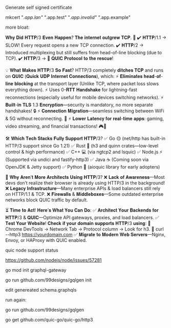 Generate self signed certificate

mkcert "*.app.lan" "*.app.test" "*.app.invalid" "*.app.example"
  
more bloat:

𝐖𝐡𝐲 𝐃𝐢𝐝 𝐇𝐓𝐓𝐏/3 𝐄𝐯𝐞𝐧 𝐇𝐚𝐩𝐩𝐞𝐧?
𝐓𝐡𝐞 𝐢𝐧𝐭𝐞𝐫𝐧𝐞𝐭 𝐨𝐮𝐭𝐠𝐫𝐞𝐰 𝐓𝐂𝐏. 🚀
✔️ 𝐇𝐓𝐓𝐏/1.1 → SLOW! Every request opens a new TCP connection.
✔️ 𝐇𝐓𝐓𝐏/2 → Introduced multiplexing but still suffers from head-of-line blocking (due to TCP).
✔️ 𝐇𝐓𝐓𝐏/3 → 🚀 𝐐𝐔𝐈𝐂 𝐏𝐫𝐨𝐭𝐨𝐜𝐨𝐥 𝐭𝐨 𝐭𝐡𝐞 𝐫𝐞𝐬𝐜𝐮𝐞!

💡 𝐖𝐡𝐚𝐭 𝐌𝐚𝐤𝐞𝐬 𝐇𝐓𝐓𝐏/3 𝐒𝐨 𝐅𝐚𝐬𝐭?
HTTP/3 completely 𝐝𝐢𝐭𝐜𝐡𝐞𝐬 𝐓𝐂𝐏 and runs on 𝐐𝐔𝐈𝐂 (𝐐𝐮𝐢𝐜𝐤 𝐔𝐃𝐏 𝐈𝐧𝐭𝐞𝐫𝐧𝐞𝐭 𝐂𝐨𝐧𝐧𝐞𝐜𝐭𝐢𝐨𝐧𝐬), which:
⚡ 𝐄𝐥𝐢𝐦𝐢𝐧𝐚𝐭𝐞𝐬 𝐡𝐞𝐚𝐝-𝐨𝐟-𝐥𝐢𝐧𝐞 𝐛𝐥𝐨𝐜𝐤𝐢𝐧𝐠 at the transport layer (Unlike TCP, where packet loss slows everything down).
⚡ Uses 0-𝐑𝐓𝐓 𝐇𝐚𝐧𝐝𝐬𝐡𝐚𝐤𝐞 for lightning-fast reconnections (especially useful for mobile devices switching networks).
⚡ 𝐁𝐮𝐢𝐥𝐭-𝐢𝐧 𝐓𝐋𝐒 1.3 𝐄𝐧𝐜𝐫𝐲𝐩𝐭𝐢𝐨𝐧—security is mandatory, no more separate handshakes! 🔒
⚡ 𝐂𝐨𝐧𝐧𝐞𝐜𝐭𝐢𝐨𝐧 𝐌𝐢𝐠𝐫𝐚𝐭𝐢𝐨𝐧—seamless switching between WiFi & 5G without reconnecting. 📶
⚡ 𝐋𝐨𝐰𝐞𝐫 𝐋𝐚𝐭𝐞𝐧𝐜𝐲 𝐟𝐨𝐫 𝐫𝐞𝐚𝐥-𝐭𝐢𝐦𝐞 𝐚𝐩𝐩𝐬: gaming, video streaming, and financial transactions! 🎮🎥

🛠️ 𝐖𝐡𝐢𝐜𝐡 𝐓𝐞𝐜𝐡 𝐒𝐭𝐚𝐜𝐤𝐬 𝐅𝐮𝐥𝐥𝐲 𝐒𝐮𝐩𝐩𝐨𝐫𝐭 𝐇𝐓𝐓𝐏/3?
✅ Go 🟡 (net/http has built-in HTTP/3 support since Go 1.21)
✅ Rust 🦀 (h3 and quinn crates—low-level control & high performance)
✅ C++ 💻 (via ngtcp2 and lsquic)
✅ Node.js ⚡ (Supported via undici and fastify-http3)
✅ Java ☕ (Coming soon via OpenJDK & Jetty support)
✅ Python 🐍 (aioquic library for early adopters)

🚀 𝐖𝐡𝐲 𝐀𝐫𝐞𝐧’𝐭 𝐌𝐨𝐫𝐞 𝐀𝐫𝐜𝐡𝐢𝐭𝐞𝐜𝐭𝐬 𝐔𝐬𝐢𝐧𝐠 𝐇𝐓𝐓𝐏/3?
❌ 𝐋𝐚𝐜𝐤 𝐨𝐟 𝐀𝐰𝐚𝐫𝐞𝐧𝐞𝐬𝐬—Most devs don’t realize their browser is already using HTTP/3 in the background!
❌ 𝐋𝐞𝐠𝐚𝐜𝐲 𝐈𝐧𝐟𝐫𝐚𝐬𝐭𝐫𝐮𝐜𝐭𝐮𝐫𝐞—Many enterprise APIs & load balancers still rely on HTTP/1.1 & TCP.
❌ 𝐅𝐢𝐫𝐞𝐰𝐚𝐥𝐥𝐬 & 𝐌𝐢𝐝𝐝𝐥𝐞𝐛𝐨𝐱𝐞𝐬—Some outdated enterprise networks block QUIC traffic by default.

⏳ 𝐓𝐢𝐦𝐞 𝐭𝐨 𝐀𝐜𝐭! 𝐇𝐞𝐫𝐞’𝐬 𝐖𝐡𝐚𝐭 𝐘𝐨𝐮 𝐂𝐚𝐧 𝐃𝐨:
✅ 𝐀𝐫𝐜𝐡𝐢𝐭𝐞𝐜𝐭 𝐘𝐨𝐮𝐫 𝐁𝐚𝐜𝐤𝐞𝐧𝐝𝐬 𝐟𝐨𝐫 𝐇𝐓𝐓𝐏/3 & 𝐐𝐔𝐈𝐂—Optimize API gateways, proxies, and load balancers.
✅ 𝐓𝐞𝐬𝐭 𝐘𝐨𝐮𝐫 𝐖𝐞𝐛𝐬𝐢𝐭𝐞! 𝐂𝐡𝐞𝐜𝐤 𝐢𝐟 𝐲𝐨𝐮𝐫 𝐝𝐨𝐦𝐚𝐢𝐧 𝐬𝐮𝐩𝐩𝐨𝐫𝐭𝐬 𝐇𝐓𝐓𝐏/3 𝐮𝐬𝐢𝐧𝐠:
🔹 Chrome DevTools → Network Tab → Protocol column → Look for h3.
🔹 curl --http3 https://yourdomain.com
✅ 𝐌𝐢𝐠𝐫𝐚𝐭𝐞 𝐭𝐨 𝐌𝐨𝐝𝐞𝐫𝐧 𝐖𝐞𝐛 𝐒𝐞𝐫𝐯𝐞𝐫𝐬—Nginx, Envoy, or HAProxy with QUIC enabled.

quic node support status

https://github.com/nodejs/node/issues/57281


go mod init graphql-gateway  

go run github.com/99designs/gqlgen init

edit genereated schema.graphqls

run again:

go run github.com/99designs/gqlgen 

go get github.com/quic-go/quic-go/http3

